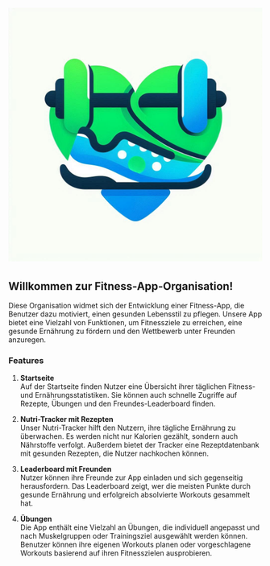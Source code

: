 # ![Logo](logo.jpeg)

## Willkommen zur Fitness-App-Organisation!

Diese Organisation widmet sich der Entwicklung einer Fitness-App, die Benutzer dazu motiviert, einen gesunden Lebensstil zu pflegen. Unsere App bietet eine Vielzahl von Funktionen, um Fitnessziele zu erreichen, eine gesunde Ernährung zu fördern und den Wettbewerb unter Freunden anzuregen.

### Features

1. **Startseite**  
   Auf der Startseite finden Nutzer eine Übersicht ihrer täglichen Fitness- und Ernährungsstatistiken. Sie können auch schnelle Zugriffe auf Rezepte, Übungen und den Freundes-Leaderboard finden.

2. **Nutri-Tracker mit Rezepten**  
   Unser Nutri-Tracker hilft den Nutzern, ihre tägliche Ernährung zu überwachen. Es werden nicht nur Kalorien gezählt, sondern auch Nährstoffe verfolgt. Außerdem bietet der Tracker eine Rezeptdatenbank mit gesunden Rezepten, die Nutzer nachkochen können.

3. **Leaderboard mit Freunden**  
   Nutzer können ihre Freunde zur App einladen und sich gegenseitig herausfordern. Das Leaderboard zeigt, wer die meisten Punkte durch gesunde Ernährung und erfolgreich absolvierte Workouts gesammelt hat.

4. **Übungen**  
   Die App enthält eine Vielzahl an Übungen, die individuell angepasst und nach Muskelgruppen oder Trainingsziel ausgewählt werden können. Benutzer können ihre eigenen Workouts planen oder vorgeschlagene Workouts basierend auf ihren Fitnesszielen ausprobieren.
